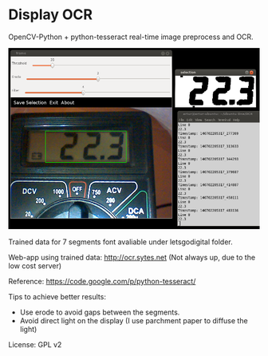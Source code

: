 Display OCR
===========

OpenCV-Python + python-tesseract real-time image preprocess and OCR.

![alt tag](img/example.png)

Trained data for 7 segments font avaliable under letsgodigital folder.

Web-app using trained data: http://ocr.sytes.net (Not always up, due to the low cost server)

Reference: https://code.google.com/p/python-tesseract/

Tips to achieve better results:
  - Use erode to avoid gaps between the segments.
  - Avoid direct light on the display (I use parchment paper to diffuse the light)

License: GPL v2
